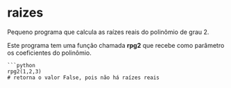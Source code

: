 # raizes

Pequeno programa que calcula as raízes reais do polinômio de grau 2.

Este programa tem uma função chamada **rpg2** que recebe como parâmetro os coeficientes do polinômio.
```
```python
rpg2(1,2,3)
# retorna o valor False, pois não há raízes reais

```
